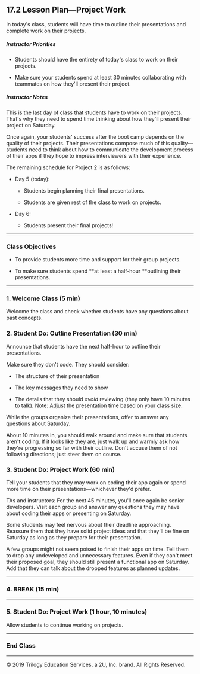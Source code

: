 ## 17.2 Lesson Plan—Project Work

In today's class, students will have time to outline their presentations and complete work on their projects.

##### Instructor Priorities

* Students should have the entirety of today's class to work on their projects.

* Make sure your students spend at least 30 minutes collaborating with teammates on how they'll present their project.

##### Instructor Notes

This is the last day of class that students have to work on their projects. That's why they need to spend time thinking about how they'll present their project on Saturday.

Once again, your students' success after the boot camp depends on the quality of their projects. Their presentations compose much of this quality—students need to think about how to communicate the development process of their apps if they hope to impress interviewers with their experience.

The remaining schedule for Project 2 is as follows:

* Day 5 (today):

  * Students begin planning their final presentations.

  * Students are given rest of the class to work on projects.

* Day 6:

  * Students present their final projects!

- - -

### Class Objectives

* To provide students more time and support for their group projects.

* To make sure students spend **at least a half-hour **outlining their presentations.

- - -

### 1. Welcome Class (5 min)

Welcome the class and check whether students have any questions about past concepts.

### 2. Student Do: Outline Presentation (30 min)

Announce that students have the next half-hour to outline their presentations.

Make sure they don't code. They should consider:

  * The structure of their presentation

  * The key messages they need to show

  * The details that they should _avoid_ reviewing (they only have 10 minutes to talk). Note: Adjust the presentation time based on your class size.

While the groups organize their presentations, offer to answer any questions about Saturday.

About 10 minutes in, you should walk around and make sure that students aren't coding. If it looks like they are, just walk up and warmly ask how they're progressing so far with their outline. Don't accuse them of not following directions; just steer them on course.

### 3. Student Do: Project Work (60 min)

Tell your students that they may work on coding their app again or spend more time on their presentations—whichever they'd prefer.

TAs and instructors: For the next 45 minutes, you'll once again be senior developers. Visit each group and answer any questions they may have about coding their apps or presenting on Saturday.

Some students may feel nervous about their deadline approaching. Reassure them that they have solid project ideas and that they'll be fine on Saturday as long as they prepare for their presentation.

A few groups might not seem poised to finish their apps on time. Tell them to drop any undeveloped and unnecessary features. Even if they can't meet their proposed goal, they should still present a functional app on Saturday. Add that they can talk about the dropped features as planned updates.

- - -

### 4. BREAK (15 min)

- - -

### 5. Student Do: Project Work (1 hour, 10 minutes)

Allow students to continue working on projects.

- - -

### End Class

- - -

© 2019 Trilogy Education Services, a 2U, Inc. brand. All Rights Reserved.
